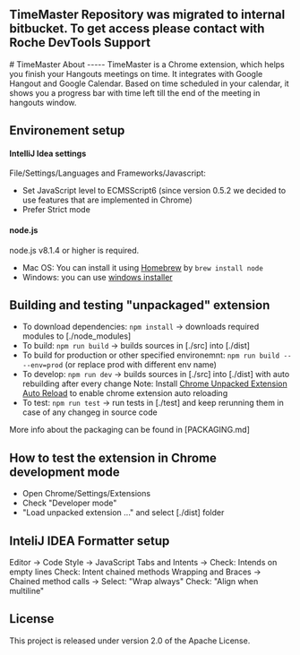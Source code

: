 <h2>TimeMaster Repository was migrated to internal bitbucket. To get access please contact with Roche DevTools Support</h2>
# TimeMaster
About
-----
TimeMaster is a Chrome extension, which helps you finish your Hangouts meetings on time.
It integrates with Google Hangout and Google Calendar.
Based on time scheduled in your calendar, it shows you a progress bar with time left till the end of the meeting in hangouts window.

Environement setup
------------------
#### IntelliJ Idea settings
File/Settings/Languages and Frameworks/Javascript:

* Set JavaScript level to ECMSScript6 (since version 0.5.2 we decided to use
  features that are implemented in Chrome)
* Prefer Strict mode

#### node.js
node.js v8.1.4 or higher is required.
- Mac OS: You can install it using [Homebrew](https://brew.sh/) by `brew install node`
- Windows: you can use [windows installer](https://nodejs.org/en/download/)

Building and testing "unpackaged" extension
-------------------------------------------
- To download dependencies: `npm install` -> downloads required modules to [./node_modules]
- To build: `npm run build` -> builds sources in [./src] into [./dist]
- To build for production or other specified environemnt: `npm run build -- --env=prod` (or replace prod with different env name)
- To develop: `npm run dev` -> builds sources in [./src] into [./dist] with auto rebuilding after every change
    Note: Install [Chrome Unpacked Extension Auto Reload](https://chrome.google.com/webstore/detail/chrome-unpacked-extension/fddfkmklefkhanofhlohnkemejcbamln) to enable chrome extension auto reloading
- To test: `npm run test` -> run tests in [./test] and keep rerunning them in case of any changeg in source code

More info about the packaging can be found in [PACKAGING.md]

How to test the extension in Chrome development mode
----------------------------------------------------

* Open Chrome/Settings/Extensions
* Check "Developer mode"
* "Load unpacked extension ..." and select [./dist] folder

InteliJ IDEA Formatter setup
----------------------------------------------------------
Editor -> Code Style -> JavaScript
    Tabs and Intents ->
        Check: Intends on empty lines
        Check: Intent chained methods
    Wrapping and Braces ->
        Chained method calls -> Select: "Wrap always"
            Check: "Align when multiline"


License
-------
This project is released under version 2.0 of the Apache License.
